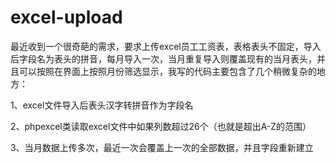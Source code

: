 # excel-upload
最近收到一个很奇葩的需求，要求上传excel员工工资表，表格表头不固定，导入后字段名为表头的拼音，每月导入一次，当月重复导入则覆盖现有的当月表头，并且可以按照在界面上按照月份筛选显示，我写的代码主要包含了几个稍微复杂的地方：

1、excel文件导入后表头汉字转拼音作为字段名

2、phpexcel类读取excel文件中如果列数超过26个（也就是超出A-Z的范围）

3、当月数据上传多次，最近一次会覆盖上一次的全部数据，并且字段重新建立
